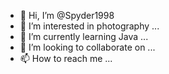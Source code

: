 - 👋 Hi, I’m @Spyder1998
- 👀 I’m interested in photography ...
- 🌱 I’m currently learning Java ...
- 💞️ I’m looking to collaborate on  ...
- 📫 How to reach me  ...

<!---
Spyder1998/Spyder1998 is a ✨ special ✨ repository because its `README.md` (this file) appears on your GitHub profile.
You can click the Preview link to take a look at your changes.
--->
